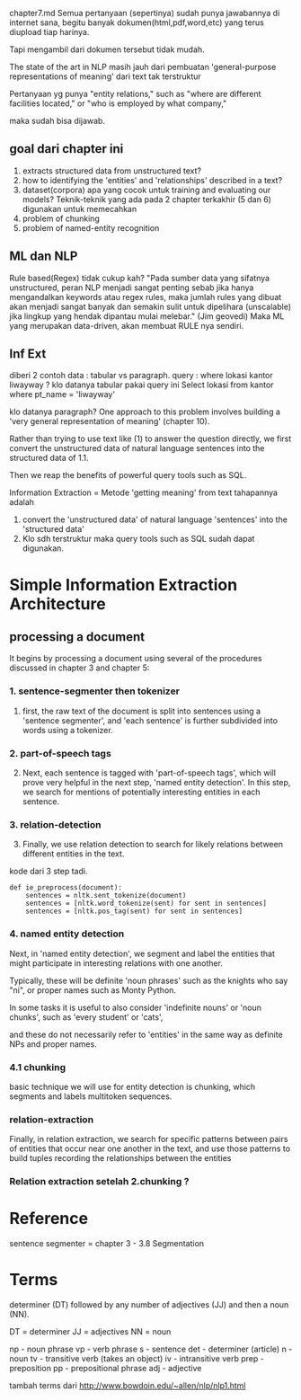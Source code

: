 chapter7.md 
Semua pertanyaan (sepertinya) sudah punya jawabannya di internet sana, begitu banyak dokumen(html,pdf,word,etc) yang terus diupload tiap harinya.

Tapi mengambil dari dokumen tersebut tidak mudah.

The state of the art in NLP masih jauh dari pembuatan 'general-purpose representations of meaning' dari text tak terstruktur 

Pertanyaan yg punya "entity relations," such as 
"where are different facilities located," or 
"who is employed by what company," 

maka sudah bisa dijawab.

## goal dari chapter ini
1. extracts structured data from unstructured text?
2. how to identifying the 'entities' and 'relationships' described in a text?
3. dataset(corpora) apa yang cocok untuk training and evaluating our models?
Teknik-teknik yang ada pada 2 chapter terkakhir (5 dan 6) digunakan untuk memecahkan
1. problem of chunking 
2. problem of named-entity recognition


## ML dan NLP
Rule based(Regex) tidak cukup kah?
"Pada sumber data yang sifatnya unstructured, peran NLP menjadi sangat penting sebab jika hanya mengandalkan keywords atau regex rules, maka jumlah rules yang dibuat akan menjadi sangat banyak dan semakin sulit untuk dipelihara (unscalable) jika lingkup yang hendak dipantau mulai melebar." (Jim geovedi)
Maka ML yang merupakan data-driven, akan membuat RULE nya sendiri.


## Inf Ext
diberi 2 contoh data : tabular vs paragraph. 
query : where lokasi kantor liwayway ?
klo datanya tabular pakai query ini
Select lokasi from kantor where pt_name = 'liwayway'

klo datanya paragraph?
One approach to this problem involves building a 'very general representation of meaning' (chapter 10). 



Rather than trying to use text like (1) to answer the question directly, we first convert the unstructured data of natural language sentences into the structured data of 1.1. 

Then we reap the benefits of powerful query tools such as SQL. 

Information Extraction = Metode 'getting meaning' from text
tahapannya adalah
1. convert the 'unstructured data' of natural language 'sentences' into the 'structured data'
2. Klo sdh terstruktur maka query tools such as SQL sudah dapat digunakan.

# Simple Information Extraction Architecture

## processing a document
It begins by processing a document using several of the procedures discussed in chapter 3 and chapter 5: 

### 1. sentence-segmenter then tokenizer
1. first, the raw text of the document is split into sentences using a 'sentence segmenter', and 'each sentence' is further subdivided into words using a tokenizer. 

### 2. part-of-speech tags
2. Next, each sentence is tagged with 'part-of-speech tags', which will prove very helpful in the next step, 'named entity detection'. 
In this step, we search for mentions of potentially interesting entities in each sentence. 

### 3. relation-detection
3. Finally, we use relation detection to search for likely relations
between different entities in the text.

kode dari 3 step tadi.
```
def ie_preprocess(document):
	sentences = nltk.sent_tokenize(document)
	sentences = [nltk.word_tokenize(sent) for sent in sentences]
	sentences = [nltk.pos_tag(sent) for sent in sentences] 
```

### 4. named entity detection
Next, in 'named entity detection', we segment and label the entities that might participate in interesting relations with one another. 

Typically, these will be definite 'noun phrases' such as the knights who say "ni", or proper names such as Monty Python. 

In some tasks it is useful to also consider 
'indefinite nouns' or 'noun chunks', such as 'every student' or 'cats', 

and these do not necessarily refer to 'entities' in the same way as definite NPs and proper names.

### 4.1 chunking
basic technique we will use for entity detection is chunking, which segments and labels multitoken sequences.

### relation-extraction

Finally, in relation extraction, we search for specific patterns between pairs of entities that occur near one another in the text, and use those patterns to build tuples recording the relationships between the entities

### Relation extraction setelah  2.chunking ?

# Reference
sentence segmenter = chapter 3 - 3.8 Segmentation  

# Terms
determiner (DT) followed by any number of adjectives (JJ) and then a noun (NN).

DT = determiner
JJ = adjectives
NN = noun

np - noun phrase
vp - verb phrase
s - sentence
det - determiner (article)
n - noun
tv - transitive verb (takes an object)
iv - intransitive verb
prep - preposition
pp - prepositional phrase
adj - adjective

tambah terms dari  http://www.bowdoin.edu/~allen/nlp/nlp1.html
